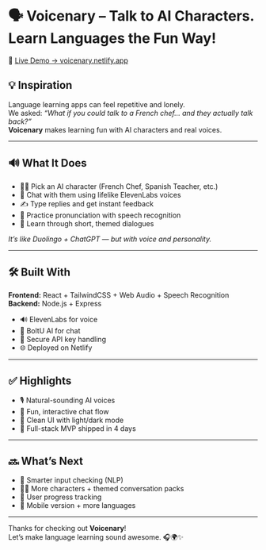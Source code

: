 # 🗣️ **Voicenary** – Talk to AI Characters. Learn Languages the Fun Way!

🔗 [Live Demo → voicenary.netlify.app](https://voicenary.netlify.app/)

## 💡 Inspiration  
Language learning apps can feel repetitive and lonely.  
We asked: _“What if you could talk to a French chef… and they actually talk back?”_  
**Voicenary** makes learning fun with AI characters and real voices.

---

## 🔊 What It Does

- 👨‍🍳 Pick an AI character (French Chef, Spanish Teacher, etc.)  
- 🧠 Chat with them using lifelike ElevenLabs voices  
- ✍️ Type replies and get instant feedback  
- 🎤 Practice pronunciation with speech recognition  
- 🌟 Learn through short, themed dialogues  

_It’s like Duolingo + ChatGPT — but with voice and personality._

---

## 🛠️ Built With

**Frontend:** React + TailwindCSS + Web Audio + Speech Recognition  
**Backend:** Node.js + Express  
- 🔊 ElevenLabs for voice  
- 🤖 BoltU AI for chat  
- 🔐 Secure API key handling  
- 🌐 Deployed on Netlify

---

## ✅ Highlights

- 🎙️ Natural-sounding AI voices  
- 💬 Fun, interactive chat flow  
- 🎨 Clean UI with light/dark mode  
- 🚀 Full-stack MVP shipped in 4 days

---

## 🔜 What’s Next

- 🧠 Smarter input checking (NLP)  
- 🧑‍🏫 More characters + themed conversation packs  
- 🔐 User progress tracking  
- 📱 Mobile version + more languages

---

Thanks for checking out **Voicenary**!  
Let’s make language learning sound awesome. 🎧🌍✨
